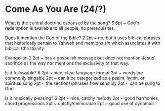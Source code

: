# Come As You Are (24/?)

What is the central doctrine espoused by the song? 6
6pt ~ God's redemption is available to all people; no prerequisites.


Does it mention the God of the Bible? 2
2pt ~ no, but it uses biblical phrases that historically pertain to Yahweh and mentions _sin_ which associates it with biblical Christianity


Evangelion 2
2pt ~ has a gospelish message but does not mention Jesus' sacrifice as the way nor mentions the exclusivity of that way.


Is it followable? 6
2pt ~ nice, clear language format
2pt ~ words are commonly singable
2pt ~ can it be categorized as a psalm, hymn, or spiritual song
2pt ~ the sections/phrases flow sensibly
2pt ~ can be sung to God


Is it musically pleasing? 6
2pt ~ nice, catchy melody
2pt ~ good harmonies, chord progressions
2pt ~ catchy/memorable
2pt ~ good use of dynamics